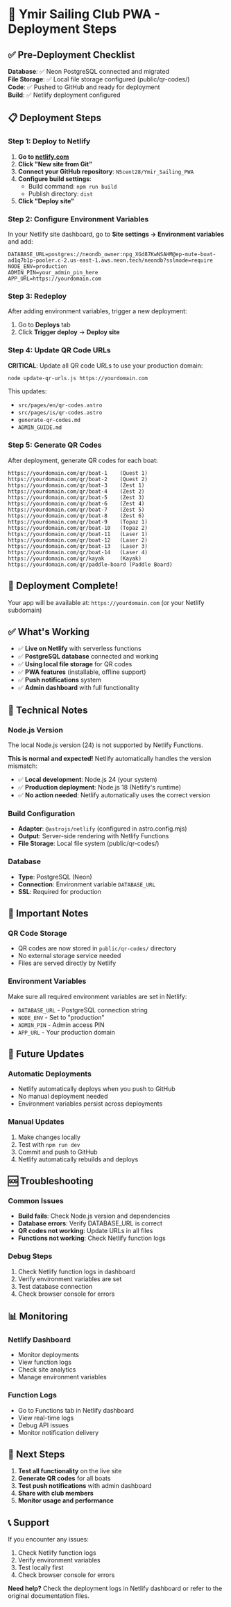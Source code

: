 # 🚀 Ymir Sailing Club PWA - Deployment Steps

## ✅ Pre-Deployment Checklist

**Database**: ✅ Neon PostgreSQL connected and migrated  
**File Storage**: ✅ Local file storage configured (public/qr-codes/)  
**Code**: ✅ Pushed to GitHub and ready for deployment  
**Build**: ✅ Netlify deployment configured  

## 📋 Deployment Steps

### Step 1: Deploy to Netlify

1. **Go to [netlify.com](https://netlify.com)**
2. **Click "New site from Git"**
3. **Connect your GitHub repository**: `N5cent28/Ymir_Sailing_PWA`
4. **Configure build settings**:
   - Build command: `npm run build`
   - Publish directory: `dist`
5. **Click "Deploy site"**

### Step 2: Configure Environment Variables

In your Netlify site dashboard, go to **Site settings → Environment variables** and add:

```
DATABASE_URL=postgres://neondb_owner:npg_XGd87KwNSAHM@ep-mute-boat-ad1q7b1p-pooler.c-2.us-east-1.aws.neon.tech/neondb?sslmode=require
NODE_ENV=production
ADMIN_PIN=your_admin_pin_here
APP_URL=https://yourdomain.com
```

### Step 3: Redeploy

After adding environment variables, trigger a new deployment:
1. Go to **Deploys** tab
2. Click **Trigger deploy** → **Deploy site**

### Step 4: Update QR Code URLs

**CRITICAL**: Update all QR code URLs to use your production domain:

```bash
node update-qr-urls.js https://yourdomain.com
```

This updates:
- `src/pages/en/qr-codes.astro`
- `src/pages/is/qr-codes.astro`
- `generate-qr-codes.md`
- `ADMIN_GUIDE.md`

### Step 5: Generate QR Codes

After deployment, generate QR codes for each boat:

```
https://yourdomain.com/qr/boat-1    (Quest 1)
https://yourdomain.com/qr/boat-2    (Quest 2)
https://yourdomain.com/qr/boat-3    (Zest 1)
https://yourdomain.com/qr/boat-4    (Zest 2)
https://yourdomain.com/qr/boat-5    (Zest 3)
https://yourdomain.com/qr/boat-6    (Zest 4)
https://yourdomain.com/qr/boat-7    (Zest 5)
https://yourdomain.com/qr/boat-8    (Zest 6)
https://yourdomain.com/qr/boat-9    (Topaz 1)
https://yourdomain.com/qr/boat-10   (Topaz 2)
https://yourdomain.com/qr/boat-11   (Laser 1)
https://yourdomain.com/qr/boat-12   (Laser 2)
https://yourdomain.com/qr/boat-13   (Laser 3)
https://yourdomain.com/qr/boat-14   (Laser 4)
https://yourdomain.com/qr/kayak     (Kayak)
https://yourdomain.com/qr/paddle-board (Paddle Board)
```

## 🎉 Deployment Complete!

Your app will be available at: `https://yourdomain.com` (or your Netlify subdomain)

## ✅ What's Working

- ✅ **Live on Netlify** with serverless functions
- ✅ **PostgreSQL database** connected and working
- ✅ **Using local file storage** for QR codes
- ✅ **PWA features** (installable, offline support)
- ✅ **Push notifications** system
- ✅ **Admin dashboard** with full functionality

## 🔧 Technical Notes

### Node.js Version
The local Node.js version (24) is not supported by Netlify Functions.

**This is normal and expected!** Netlify automatically handles the version mismatch:
- ✅ **Local development**: Node.js 24 (your system)
- ✅ **Production deployment**: Node.js 18 (Netlify's runtime)
- ✅ **No action needed**: Netlify automatically uses the correct version

### Build Configuration
- **Adapter**: `@astrojs/netlify` (configured in astro.config.mjs)
- **Output**: Server-side rendering with Netlify Functions
- **File Storage**: Local file system (public/qr-codes/)

### Database
- **Type**: PostgreSQL (Neon)
- **Connection**: Environment variable `DATABASE_URL`
- **SSL**: Required for production

## 🚨 Important Notes

### QR Code Storage
- QR codes are now stored in `public/qr-codes/` directory
- No external storage service needed
- Files are served directly by Netlify

### Environment Variables
Make sure all required environment variables are set in Netlify:
- `DATABASE_URL` - PostgreSQL connection string
- `NODE_ENV` - Set to "production"
- `ADMIN_PIN` - Admin access PIN
- `APP_URL` - Your production domain

## 🔄 Future Updates

### Automatic Deployments
- Netlify automatically deploys when you push to GitHub
- No manual deployment needed
- Environment variables persist across deployments

### Manual Updates
1. Make changes locally
2. Test with `npm run dev`
3. Commit and push to GitHub
4. Netlify automatically rebuilds and deploys

## 🆘 Troubleshooting

### Common Issues
- **Build fails**: Check Node.js version and dependencies
- **Database errors**: Verify DATABASE_URL is correct
- **QR codes not working**: Update URLs in all files
- **Functions not working**: Check Netlify function logs

### Debug Steps
1. Check Netlify function logs in dashboard
2. Verify environment variables are set
3. Test database connection
4. Check browser console for errors

## 📊 Monitoring

### Netlify Dashboard
- Monitor deployments
- View function logs
- Check site analytics
- Manage environment variables

### Function Logs
- Go to Functions tab in Netlify dashboard
- View real-time logs
- Debug API issues
- Monitor notification delivery

## 🎯 Next Steps

1. **Test all functionality** on the live site
2. **Generate QR codes** for all boats
3. **Test push notifications** with admin dashboard
4. **Share with club members**
5. **Monitor usage and performance**

## 📞 Support

If you encounter any issues:
1. Check Netlify function logs
2. Verify environment variables
3. Test locally first
4. Check browser console for errors

**Need help?** Check the deployment logs in Netlify dashboard or refer to the original documentation files.